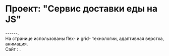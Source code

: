 # Проект: "Сервис доставки еды на JS"
------.  
На странице использованы flex- и grid- технологии, адаптивная верстка, анимация.  
Сайт : .


